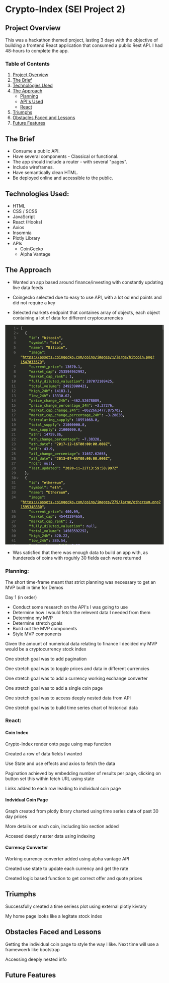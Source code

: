 # Crypto-Index (SEI Project 2)

## Project Overview

This was a hackathon themed project, lasting 3 days with the objective of building a frontend React application that consumed a public Rest API. I had 48-hours to complete the app.

### Table of Contents

1. [Project Overview](#Project-Overview)
2. [The Brief](#The-Brief)
3. [Technologies Used](#Technologies-Used)
4. [The Approach](#The-Approach)
    - [Planning](#Planning)
    - [API's Used](#API's-Used)
    - [React](#React)
5. [Triumphs](#Triumphs)
6. [Obstacles Faced and Lessons](#Obstacles-Faced-and-Lessons)
7. [Future Features](#Future-Features)

## The Brief

- Consume a public API.
- Have several components - Classical or functional.
- The app should include a router - with several "pages".
- Include wireframes.
- Have semantically clean HTML.
- Be deployed online and accessible to the public.

## Technologies Used:

- HTML
- CSS / SCSS
- JavaScript
- React (Hooks)
- Axios
- Insomnia
- Plotly Library
- APIs
  - CoinGecko
  - Alpha Vantage

## The Approach

- Wanted an app based around finance/investing with constantly updating live data feeds

- Coingecko selected due to easy to use API, with a lot od end points and did not require a key

- Selected markets endpoint that containes array of objects, each object containing a lot of data for different cryptocurrencies

![Insomnia](./screenshots/get_crypto.png)

- Was satisfied that there was enough data to build an app with, as hundereds of coins with roguhly 30 fields each were returned

### Planning:

The short time-frame meant that strict planning was necessary to get an MVP built in time for Demos

Day 1 (in order)

-  Conduct some research on the API's I was going to use
- Determine how I would fetch the relevent data I needed from them
- Determine my MVP
- Determine stretch goals
- Build out the MVP components
- Style MVP components

Given the amount of numerical data relating to finance I decided my MVP would be a cryptocurrency stock index

One stretch goal was to add pagination

One stretch goal was to toggle prices and data in different currencies

One stretch goal was to add a currency working exchange converter

One stretch goal was to add a single coin page

One stretch goal was to access deeply nested data from API

One stretch goal was to build time series chart of historical data

### React:

#### Coin Index

Crypto-Index render onto page using map function

Created a row of data fields I wanted

Use State and use effects and axios to fetch the data

Pagination achieved by embedding number of results per page, clicking on button set this within fetch URL using state

Links added to each row leading to individual coin page



#### Indvidual Coin Page

Graph created from plotly lbrary charted using time series data of past 30 day prices

More details on each coin, including bio section added

Accesed deeply nester data using indexing

#### Currency Converter

Working currency converter added using alpha vantage API

Created use state to update each currency and get the rate

Created logic based function to get correct offer and quote prices


## Triumphs

Successfully created a time seriess plot using external plotly kivrary

My home page looks like a legitate stock index

## Obstacles Faced and Lessons

Getting the individual coin page to style the way I like. Next time will use a framewoerk like bootstrap

Accessing deeply nested info

## Future Features